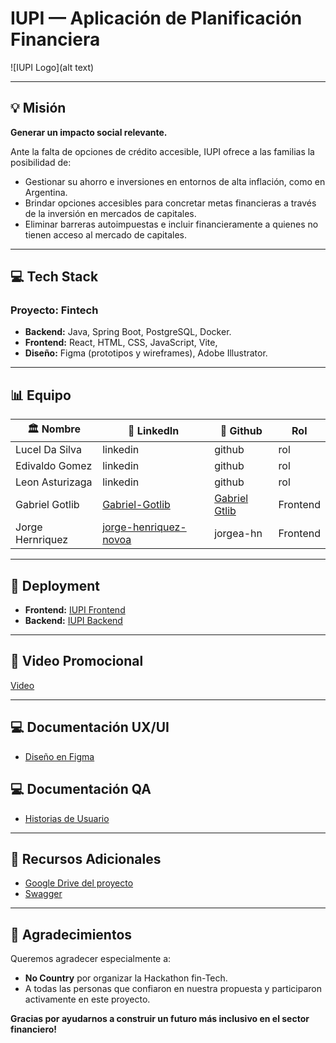 <!-- # h4-09-fintech
Iupi app

## Presencia (Integrantes)

- [X] Lucel Da Silva
- [X] Gabriel Gotlib
- [X] Catriel Escobar
- [X] Benjamin Moreno
- [X] Jorge Henriquez -->

# IUPI — Aplicación de Planificación Financiera

![IUPI Logo](alt text)

---

## 💡 Misión

**Generar un impacto social relevante.**

Ante la falta de opciones de crédito accesible, IUPI ofrece a las familias la posibilidad de:
- Gestionar su ahorro e inversiones en entornos de alta inflación, como en Argentina.
- Brindar opciones accesibles para concretar metas financieras a través de la inversión en mercados de capitales.
- Eliminar barreras autoimpuestas e incluir financieramente a quienes no tienen acceso al mercado de capitales.

---

## 💻 Tech Stack

### **Proyecto:** Fintech
- **Backend:** Java, Spring Boot, PostgreSQL, Docker.
- **Frontend:** React, HTML, CSS, JavaScript, Vite,
- **Diseño:** Figma (prototipos y wireframes), Adobe Illustrator.

---

## 📊 Equipo

| 🏛️ **Nombre**             | 📧 **LinkedIn**                          | 🎨 **Github**      | **Rol**        |
|--------------------|-------------------------------------|-------------------|----------------|
| Lucel Da Silva     | linkedin | github    | rol     |
| Edivaldo Gomez   | linkedin  |   github    | rol       |
| Leon Asturizaga    | linkedin | github  | rol       |
| Gabriel Gotlib    | [Gabriel-Gotlib](https://www.linkedin.com/in/gabriel-gotlib-5855197b/) | [Gabriel Gtlib](https://github.com/Gagotlib)  | Frontend       |
| Jorge Hernriquez       | [jorge-henriquez-novoa](https://linkedin.com/in/jorge-henriquez-novoa/) | jorgea-hn       | Frontend        |

---

## 💽 Deployment
- **Frontend:** [IUPI Frontend](url)
- **Backend:** [IUPI Backend](url)

---

## 🎥 Video Promocional
[Video](#)

---

## 💻 Documentación UX/UI
- [Diseño en Figma](#)

## 💻 Documentación QA
- [Historias de Usuario](#)

---

## 🔌 Recursos Adicionales
- [Google Drive del proyecto](#)
- [Swagger](#)

---

## 💪 Agradecimientos
Queremos agradecer especialmente a:

- **No Country** por organizar la Hackathon fin-Tech.
- A todas las personas que confiaron en nuestra propuesta y participaron activamente en este proyecto.

**Gracias por ayudarnos a construir un futuro más inclusivo en el sector financiero!**

